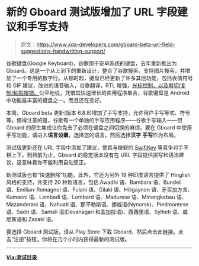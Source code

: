 # 新的 Gboard 测试版增加了 URL 字段建议和手写支持

> 原文：<https://www.xda-developers.com/gboard-beta-url-field-suggestions-handwriting-support/>

谷歌键盘(Google Keyboard)，谷歌用于安卓系统的键盘，去年重新推出为 Gboard。这是一个从上到下的重新设计，整合了谷歌搜索，支持图片搜索，并增加了一个专用的数字行。从那时起，键盘已经更新了许多其他功能，包括表情符号和 GIF 建议，改进的语音输入，谷歌翻译，RTL 增强，[光标控制，以及剪切/复制/粘贴按钮。](https://www.xda-developers.com/gboard-v6-2-adds-cursor-control-cutcopypaste-buttons-and-adjustable-keyboard-dimensions/)公平地说，凭借其快速增长的实用程序集合，谷歌键盘是 Android 中功能最丰富的键盘之一。而且还在变好。

本周，Gboard beta 更新(版本 6.8.8)增加了手写支持，允许用户手写等式、符号等。值得注意的是，谷歌有一个单独的手写应用程序——谷歌手写输入——但 Gboard 的原生集成让你免去了必须在键盘之间切换的麻烦。要在 Gboard 中使用手写功能，请进入**语言设置**，选择您的语言，然后选择**汉字** **手写**作为布局。

测试版更新还在 URL 字段中添加了建议，使其与微软的 [SwiftKey](https://www.xda-developers.com/swiftkey-beta-location-sharing-quick-paste/) 等竞争对手不相上下。到目前为止，Gboard 的稳定版本没有在 URL 字段提供拼写和语法建议，这意味着你不能利用自动更正。

新测试版也有“快速删除”功能。此外，它还为另外 19 种印度语言提供了 Hinglish 风格的支持，并支持 20 种新语言，包括:Awadhi 语、Bambara 语、Bundeli 语、Emilian-Romagnol 语、Fulani 语、Gilaki 语、Hiligaynon 语、牙买加方言、Kumaoni 语、Lambadi 语、Lombard 语、Madurese 语、Minangkabau 语、Mazanderani 语、Nahuatl 语、那不勒斯语、挪威语(Nynorsk)、Piedmontese 语、Sadri 语、Santali 语(Devanagari 和孟加拉语)、西西里语、Sylheti 语、威尼斯语和 Zazaki 语。

要选择 Gboard 测试版，请从 Play Store 下载 Gboard，然后点击此链接。点击“注册”按钮，你将在几个小时内获得最新的测试版。

* * *

[**Via:测试目录**](https://www.testingcatalog.com/report/39)